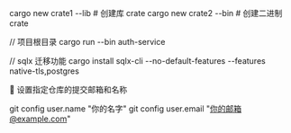 cargo new crate1 --lib  # 创建库 crate
cargo new crate2 --bin  # 创建二进制 crate

// 项目根目录
cargo run --bin auth-service


// sqlx 迁移功能
cargo install sqlx-cli --no-default-features --features native-tls,postgres

🚀 设置指定仓库的提交邮箱和名称

git config user.name "你的名字"
git config user.email "你的邮箱@example.com"
